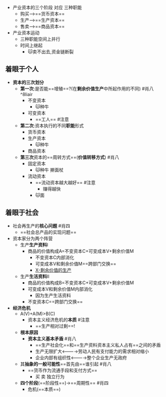 - 产业资本的三个阶段 对应 三种职能
	- 购买-->==货币资本==
	- 生产-->==生产资本==
	- 售卖-->==商品资本==
- 产业资本运动
	- 三种职能空间上并行
	- 时间上继起
		- 🐱卖不出去,资金链断裂

## 着眼于个人
- **资本的三次划分**
	- **第一次**:是否能==增殖==?(在**剩余价值生产**中所起作用的不同) #肖八  ^8liair
		- 不变资本
			- 🐱种牛
		- 可变资本
			- ==工人== #注意
	- **第二次**:资本执行的不同**职能**形式
		- 货币资本
		- 生产资本
			-  🐱种牛
		- 商品资本
	- **第三次**资本的==周转方式==(**价值转移方式**) #肖八
		- 固定资本
			- 🐱种牛	擀面杖
		- 流动资本
			-  ==流动资本越大越好== #注意
				- 赚得越快
			- 🐱面
## 着眼于社会
- 社会再生产的**核心问题** #肖四 
	- ==社会总产品的实现问题==
- 资本家分为两个阵营
	- 生产**生产资料**I
		- 商品的价值构成A=不变资本C+可变成本V+剩余价值M
			- 不变资本C内部消化
			- 可变成本V和剩余价值M==跨部门交换==
			- [X-剩余价值的生产](X-剩余价值的生产.md)
	- 生产**生活资料**II
		- 商品的价值构成B=不变资本C+可变成本V+剩余价值M
		- 可变成本V和剩余价值M内部消化
			- 因为生产生活资料
		- 不变资本C==跨部门交换==
- **经济危机**
	- A(V)+A(M)>B(C)
		- 资本主义经济危机的**本质** #注意
			- ==生产相对过剩==!
	- **根本原因**
		- **资本主义基本矛盾** #肖八
			- ==生产社会化==和==生产资料资本主义私人占有==之间的矛盾
			- 生产无限扩大<---->劳动人民有支付能力的需求相对缩小
			- 企业内部有组织性<---->整个企业生产无政府
	- 其**抽象的一般可能性**==首先由==谁引起 #肖八
		- ==货币作为流通手段和支付方式== 
			- 买 卖 独立行为
	- **四个阶段**(==阶段性==)->==周期性== #肖四  
		- 危机(==本质==) 